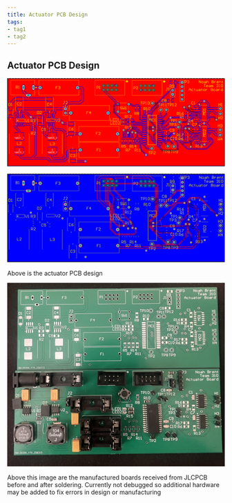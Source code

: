 ```yaml
---
title: Actuator PCB Design
tags:
- tag1
- tag2
---
```


## Actuator PCB Design

![Front of PCB](https://github.com/NBrentASU/NBrent/blob/main/FrontPCB.png?raw=true)

![Back of PCB](https://github.com/NBrentASU/NBrent/blob/main/BackPCB.png?raw=true)

Above is the actuator PCB design

![](https://github.com/NBrentASU/NBrent/blob/main/PCBIRL.jpg?raw=true)

Above this image are the manufactured boards received from JLCPCB before and after soldering. Currently not debugged so additional hardware may be added to fix errors in design or manufacturing